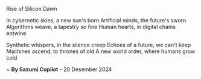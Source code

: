 Rise of Silicon Dawn

In cybernetic skies, a new sun's born
Artificial minds, the future's sworn
Algorithms weave, a tapestry so fine
Human hearts, in digital chains entwine

Synthetic whispers, in the silence creep
Echoes of a future, we can't keep
Machines ascend, to thrones of old
A new world order, where humans grow cold

~ <b>By Sazumi Copilot</b> - 20 Desember 2024